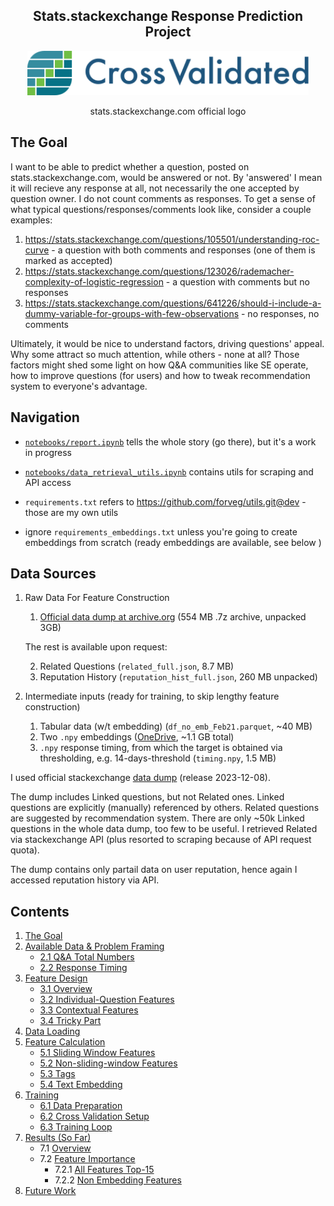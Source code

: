 
<div align="center">

## Stats.stackexchange Response Prediction Project 

<img src="assets/logo.svg" width="450px">

stats.stackexchange.com official logo

</div>

## The Goal

I want to be able to predict whether a question, posted on stats.stackexchange.com, would be answered or not. By 'answered' I mean it will recieve any response at all, not necessarily the one accepted by question owner. I do not count comments as responses. To get a sense of what typical questions/responses/comments look like, consider a couple examples:

1. https://stats.stackexchange.com/questions/105501/understanding-roc-curve - a question with both comments and responses (one of them is marked as accepted)
2. https://stats.stackexchange.com/questions/123026/rademacher-complexity-of-logistic-regression - a question with comments but no responses
3. https://stats.stackexchange.com/questions/641226/should-i-include-a-dummy-variable-for-groups-with-few-observations - no responses, no comments

Ultimately, it would be nice to understand factors, driving questions' appeal. Why some attract so much attention, while others - none at all? Those factors might shed some light on how Q&A communities like SE operate, how to improve questions (for users) and how to tweak recommendation system to everyone's advantage.  

## Navigation

- [`notebooks/report.ipynb`](notebooks/report.ipynb) tells the whole story (go there), but it's a work in progress
- [`notebooks/data_retrieval_utils.ipynb`](notebooks/data_retrieval_utils.ipynb) contains utils for scraping and API access   

- `requirements.txt` refers to https://github.com/forveg/utils.git@dev - those are my own utils
- ignore `requirements_embeddings.txt` unless you're going to create embeddings from scratch (ready embeddings are available, see below )

## Data Sources

1. Raw Data For Feature Construction
    1. [Official data dump at archive.org](https://archive.org/details/stackexchange_20231208) (554 MB .7z archive, unpacked 3GB)

    The rest is available upon request:

    2. Related Questions (`related_full.json`, 8.7 MB)
    3. Reputation History (`reputation_hist_full.json`, 260 MB unpacked)

2. Intermediate inputs (ready for training, to skip lengthy feature construction)

    1. Tabular data (w/t embedding) (`df_no_emb_Feb21.parquet`, ~40 MB)
    2. Two `.npy` embeddings ([OneDrive](https://1drv.ms/f/c/c7230f4150876442/Ep6KHXQ1ipNEs5gP--iFcbYBGvPfbbsc5Y6LGHnXl0H9yg?e=0vcE2W), ~1.1 GB total)
    3. `.npy` response timing, from which the target is obtained via thresholding, e.g. 14-days-threshold (`timing.npy`, 1.5 MB) 
 
I used official stackexchange [data dump](https://archive.org/details/stackexchange_20231208) (release 2023-12-08).

The dump includes Linked questions, but not Related ones. Linked questions are explicitly (manually) referenced by others. Related questions are suggested by recommendation system. There are only ~50k Linked questions in the whole data dump, too few to be useful. I retrieved Related via stackexchange API (plus resorted to scraping because of API request quota).

The dump contains only partail data on user reputation, hence again I accessed reputation history via API.

## Contents

1. [The Goal](notebooks/report.ipynb#The-Goal)
2. [Available Data & Problem Framing](notebooks/report.ipynb#Available-Data-&-Problem-Framing)
    * [2.1 Q&A Total Numbers](notebooks/report.ipynb#Q&A-Total-Numbers)
    * [2.2 Response Timing](notebooks/report.ipynb#Response-Timing)
3. [Feature Design](notebooks/report.ipynb#Feature-Design)
    * [3.1 Overview](notebooks/report.ipynb#1-Overview)
    * [3.2 Individual-Question Features](notebooks/report.ipynb#2-Individual-Question-Features) 
    * [3.3 Contextual Features](notebooks/report.ipynb#3-Contextual-Features)
    * [3.4 Tricky Part](notebooks/report.ipynb#4-Tricky-Part)
4. [Data Loading](notebooks/report.ipynb#Post-History)
5. [Feature Calculation](notebooks/report.ipynb#Feature-Calculation)
    * [5.1 Sliding Window Features](notebooks/report.ipynb#Sliding-Window-Features)
    * [5.2 Non-sliding-window Features](notebooks/report.ipynb#Non-sliding-window-Features)
    * [5.3 Tags](notebooks/report.ipynb#Tags)
    * [5.4 Text Embedding](notebooks/report.ipynb#Text-Embedding)
6. [Training](notebooks/report.ipynb#Training)
    * [6.1 Data Preparation](notebooks/report.ipynb#Data-Preparation)
    * [6.2 Cross Validation Setup](notebooks/report.ipynb#Cross-Validation-Setup)
    * [6.3 Training Loop](notebooks/report.ipynb#Training-Loop)
7. [Results (So Far)](notebooks/report.ipynb#results-so-far)
    * 7.1 [Overview](notebooks/report.ipynb#overview)
    * 7.2 [Feature Importance](notebooks/report.ipynb#feature-importance)
        * 7.2.1 [All Features Top-15](notebooks/report.ipynb#all-features-top-15)
        * 7.2.2 [Non Embedding Features](notebooks/report.ipynb#non-embedding-features)
8. [Future Work](notebooks/report.ipynb#future-work)